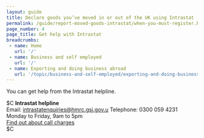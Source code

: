 ```yaml
---
layout: guide
title: Declare goods you’ve moved in or out of the UK using Intrastat
permalink: /guide/report-moved-goods-intrastat/when-you-must-register.html
page_number: 4
page_title: Get help with Intrastat
breadcrumbs:
 - name: Home
   url: '/'
 - name: Business and self employed
   url: '/'
 - name: Exporting and doing business abroad
   url: '/topic/business-and-self-employed/exporting-and-doing-business-abroad.html'  
---
```

You can get help from the Intrastat helpline.

$C
**Intrastat helpline**  
Email: <intrastatenquiries@hmrc.gsi.gov.u>
Telephone: 0300 059 4231
Monday to Friday, 9am to 5pm  
[Find out about call charges](https://www.gov.uk/call-charges)  
$C  

